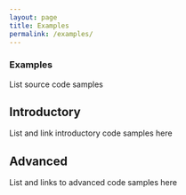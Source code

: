 ```yaml
---
layout: page
title: Examples
permalink: /examples/
---
```


### Examples

List source code samples 

## Introductory

List and link introductory code samples here

## Advanced

List and links to advanced code samples here
